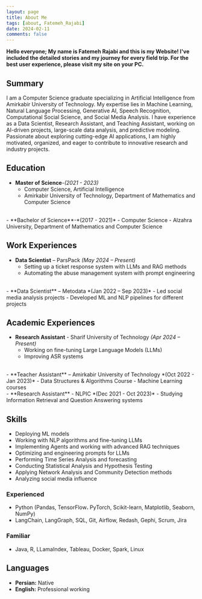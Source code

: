 ```yaml
---
layout: page
title: About Me
tags: [about, Fatemeh_Rajabi]
date: 2024-02-11
comments: false
---
```


<b> Hello everyone; My name is Fatemeh Rajabi and this is my Website! I've included the detailed stories and my journey for every field trip. For the best user experience, please visit my site on your PC. </b>

## **Summary**  

I am a Computer Science graduate specializing in Artificial Intelligence from Amirkabir University of Technology. My expertise lies in Machine Learning, Natural Language Processing, Generative AI, Speech Recognition, Computational Social Science, and Social Media Analysis. I have experience as a Data Scientist, Research Assistant, and Teaching Assistant, working on AI-driven projects, large-scale data analysis, and predictive modeling. Passionate about exploring cutting-edge AI applications, I am highly motivated, organized, and eager to contribute to innovative research and industry projects.  

## **Education**  

- **Master of Science**-*(2021 - 2023)*
    - Computer Science, Artificial Intelligence
    - Amirkabir University of Technology, Department of Mathematics and Computer Science
<br>
- **Bachelor of Science**-*(2017 - 2021)*
    - Computer Science 
    - Alzahra University, Department of Mathematics and Computer Science

## **Work Experiences**  

- **Data Scientist** – ParsPack *(May 2024 – Present)*  
    - Setting up a ticket response system with LLMs and RAG methods
    - Automating the abuse management system with prompt engineering

<br>
- **Data Scientist** – Metodata *(Jan 2022 – Sep 2023)*  
    - Led social media analysis projects
    - Developed ML and NLP pipelines for different projects

## **Academic Experiences** 

- **Research Assistant** - Sharif University of Technology *(Apr 2024 – Present)*
    - Working on fine-tuning Large Language Models (LLMs)
    - Improving ASR systems

<br>
- **Teacher Assistant** – Amirkabir University of Technology *(Oct 2022 - Jan 2023)*
    - Data Structures & Algorithms Course
    - Machine Learning courses

<br>
- **Research Assistant** - NLPIC *(Dec 2021 - Oct 2023)*
    - Studying Information Retrieval and Question Answering systems

## **Skills**
- Deploying ML models
- Working with NLP algorithms and fine-tuning LLMs
- Implementing Agents and working with advanced RAG techniques
- Optimizing and engineering prompts for LLMs
- Performing Time Series Analysis and forecasting
- Conducting Statistical Analysis and Hypothesis Testing
- Applying Network Analysis and Community Detection methods
- Analyzing social media influence

### **Experienced** 
- Python (Pandas, TensorFlow، PyTorch, Scikit-learn, Matplotlib, Seaborn, NumPy)
- LangChain, LangGraph, SQL, Git, Airflow, Redash, Gephi, Scrum, Jira <br>
    
### **Familiar**
- Java, R, LLamaIndex, Tableau, Docker, Spark, Linux

## **Languages**
- **Persian:** Native
- **English:** Professional working
